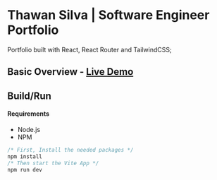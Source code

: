 # Thawan Silva | Software Engineer Portfolio

Portfolio built with React, React Router and TailwindCSS;

## Basic Overview - [Live Demo](https://thawanps.vercel.app/)

## Build/Run

#### Requirements

- Node.js
- NPM

```javascript
/* First, Install the needed packages */
npm install
/* Then start the Vite App */
npm run dev
```
